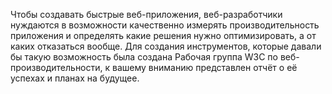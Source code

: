  Чтобы создавать быстрые веб-приложения, веб-разработчики нуждаются в 
 возможности качественно измерять производительность приложения и определять 
 какие решения нужно оптимизировать, а от каких отказаться вообще. Для создания 
 инструментов, которые давали бы такую возможность была создана Рабочая группа 
 W3C по веб-производительности, к вашему вниманию представлен отчёт о её 
 успехах и планах на будущее.